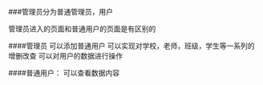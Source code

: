 ###管理员分为普通管理员，用户

管理员进入的页面和普通用户的页面是有区别的

####管理员
可以添加普通用户
可以实现对学校，老师，班级，学生等一系列的增删改查
可以对用户的数据进行操作


####普通用户：
可以查看数据内容

